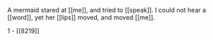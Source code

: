 A mermaid stared at [[me]], and tried to [[speak]]. I could not hear a [[word]], yet her [[lips]] moved, and moved [[me]].  


1 - [[8219]]
